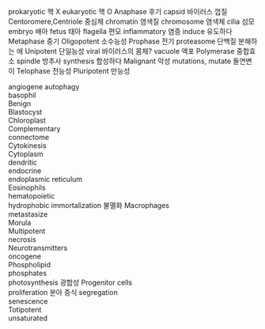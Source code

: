 prokaryotic 핵 X
eukaryotic 핵 O
Anaphase  후기
capsid  바이러스 껍질
Centoromere,Centriole  중심체
chromatin 염색질
chromosome  염색체
cilia  섬모
embryo  배아
fetus  태아
flagella  편모
inflammatory  염증
induce  유도하다
Metaphase  중기
Oligopotent  소수능성
Prophase  전기
proteasome  단백질 분해하는 애
Unipotent  단일능성
viral 바이러스의 몸체?
vacuole  액포
Polymerase  중합효소
spindle  방추사
synthesis  합성하다
Malignant  악성
mutations, mutate  돌연변이
Telophase 전능성
Pluripotent  만능성



angiogene
autophagy  
basophil  
Benign  
Blastocyst  
Chloroplast  
Complementary  
connectome  
Cytokinesis  
Cytoplasm  
dendritic  
endocrine  
endoplasmic reticulum  
Eosinophils  
hematopoietic  
hydrophobic
immortalization 불멸화
Macrophages  
metastasize  
Morula  
Multipotent  
necrosis  
Neurotransmitters  
oncogene  
Phospholipid  
phosphates  
photosynthesis 광합성
Progenitor cells  
proliferation 분아 증식
segregation  
senescence  
Totipotent  
unsaturated  
